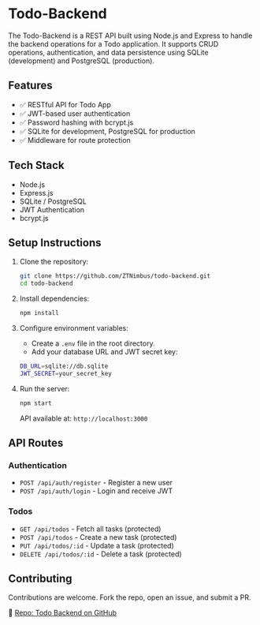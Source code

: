 # Todo-Backend

The Todo-Backend is a REST API built using Node.js and Express to handle the backend operations for a Todo application. It supports CRUD operations, authentication, and data persistence using SQLite (development) and PostgreSQL (production).

## Features
- ✅ RESTful API for Todo App
- ✅ JWT-based user authentication
- ✅ Password hashing with bcrypt.js
- ✅ SQLite for development, PostgreSQL for production
- ✅ Middleware for route protection

## Tech Stack
- Node.js
- Express.js
- SQLite / PostgreSQL
- JWT Authentication
- bcrypt.js

## Setup Instructions

1. Clone the repository:

    ```bash
    git clone https://github.com/ZTNimbus/todo-backend.git
    cd todo-backend
    ```

2. Install dependencies:

    ```bash
    npm install
    ```

3. Configure environment variables:
   - Create a `.env` file in the root directory.
   - Add your database URL and JWT secret key:

    ```bash
    DB_URL=sqlite://db.sqlite  
    JWT_SECRET=your_secret_key  
    ```

4. Run the server:

    ```bash
    npm start
    ```

    API available at: `http://localhost:3000`

## API Routes

### Authentication
- `POST /api/auth/register` - Register a new user
- `POST /api/auth/login` - Login and receive JWT

### Todos
- `GET /api/todos` - Fetch all tasks (protected)
- `POST /api/todos` - Create a new task (protected)
- `PUT /api/todos/:id` - Update a task (protected)
- `DELETE /api/todos/:id` - Delete a task (protected)

## Contributing
Contributions are welcome. Fork the repo, open an issue, and submit a PR.

🔗 [Repo: Todo Backend on GitHub](https://github.com/ZTNimbus/todo-backend)
